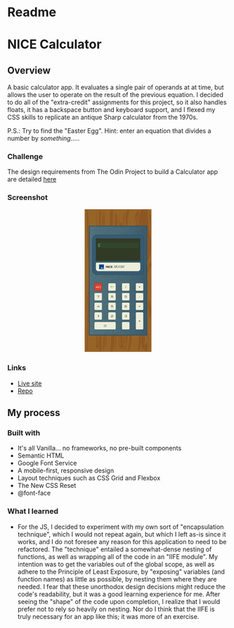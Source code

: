 # Readme
# NICE Calculator

## Overview

A basic calculator app. It evaluates a single pair of operands at at time, but 
allows the user to operate on the result of the previous equation.  I decided to 
do all of the "extra-credit" assignments for this project, so it also handles 
floats, it has a backspace button and keyboard support, and I flexed my CSS skills
to replicate an antique Sharp calculator from the 1970s.       

P.S.: Try to find the "Easter Egg".  Hint: enter an equation that divides a number by *something*.....

### Challenge

The design requirements from The Odin Project to build a Calculator app are detailed
[here](https://www.theodinproject.com/paths/foundations/courses/foundations/lessons/calculator)

### Screenshot
<p align="center">
  <img src="./screenshot_for_readme.png" width="30%" height="30%">
</p>


### Links

- [Live site](https://mattdimicelli.github.io/calculator2/)
- [Repo](https://github.com/mattdimicelli/calculator2)

## My process

### Built with

- It's all Vanilla... no frameworks, no pre-built components
- Semantic HTML
- Google Font Service
- A mobile-first, responsive design
- Layout techniques such as CSS Grid and Flexbox
- The New CSS Reset
- @font-face


### What I learned

- For the JS, I decided to experiment with my own sort of "encapsulation technique", which I would not repeat again, but which I left as-is since it works, and I do not foresee any reason for this application to need to be refactored.  The "technique" entailed a somewhat-dense nesting of functions, as well as wrapping all of the code in an "IIFE module".  My intention was to get the variables out of the global scope, as well as adhere to the Principle of Least Exposure, by "exposing" variables (and function names) as little as possible, by nesting them where they are needed. I fear that these unorthodox design decisions might reduce the code's readability, but it was a good learning experience for me.  After seeing the "shape" of the code upon completion, I realize that I would prefer not to rely so heavily on nesting.  Nor do I think that the IIFE is truly necessary for an app like this; it was more of an exercise.


